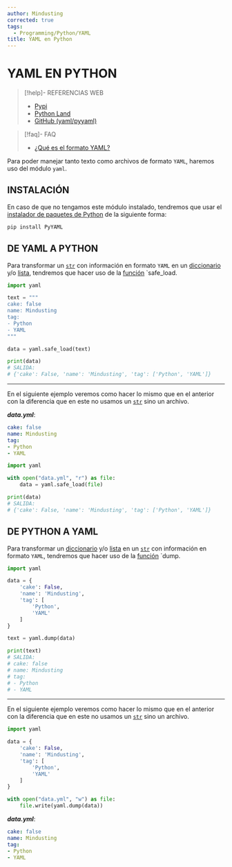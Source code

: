 ```yaml
---
author: Mindusting
corrected: true
tags:
  - Programming/Python/YAML
title: YAML en Python
---
```


# YAML EN PYTHON

> [!help]- REFERENCIAS WEB
> - [Pypi](https://pypi.org/project/PyYAML/)
> - [Python Land](https://python.land/data-processing/python-yaml)
> - [GitHub (yaml/pyyaml)](https://msg.pyyaml.org/load)

> [!faq]- FAQ
> - [¿Qué es el formato YAML?](../yaml/yaml.md)

Para poder manejar tanto texto como archivos de formato `YAML`, haremos uso del módulo `yaml`.

## INSTALACIÓN

En caso de que no tengamos este módulo instalado, tendremos que usar el [instalador de paquetes de Python](py_pip.md) de la siguiente forma:

```bash
pip install PyYAML
```

## DE YAML A PYTHON

Para transformar un [`str`](py_str.md) con información en formato `YAML` en un [diccionario](py_dict.md) y/o [lista](py_list.md), tendremos que hacer uso de la [función](py_function.md) `safe_load.

```python
import yaml

text = """
cake: false
name: Mindusting
tag:
- Python
- YAML
"""

data = yaml.safe_load(text)

print(data)
# SALIDA:
# {'cake': False, 'name': 'Mindusting', 'tag': ['Python', 'YAML']}
```

---

En el siguiente ejemplo veremos como hacer lo mismo que en el anterior con la diferencia que en este no usamos un [`str`](py_str.md) sino un archivo.

***data.yml***:
```yaml
cake: false
name: Mindusting
tag:
- Python
- YAML
```

```python
import yaml

with open("data.yml", "r") as file:
    data = yaml.safe_load(file)

print(data)
# SALIDA:
# {'cake': False, 'name': 'Mindusting', 'tag': ['Python', 'YAML']}
```

## DE PYTHON A YAML

Para transformar un [diccionario](py_dict.md) y/o [lista](py_list.md) en un [`str`](py_str.md) con información en formato `YAML`, tendremos que hacer uso de la [función](py_function.md) `dump.

```python
import yaml

data = {
    'cake': False,
    'name': 'Mindusting',
    'tag': [
        'Python',
        'YAML'
    ]
}

text = yaml.dump(data)

print(text)
# SALIDA:
# cake: false
# name: Mindusting
# tag:
# - Python
# - YAML
```

---

En el siguiente ejemplo veremos como hacer lo mismo que en el anterior con la diferencia que en este no usamos un [`str`](py_str.md) sino un archivo.

```python
import yaml

data = {
    'cake': False,
    'name': 'Mindusting',
    'tag': [
        'Python',
        'YAML'
    ]
}

with open("data.yml", "w") as file:
    file.write(yaml.dump(data))
```

***data.yml***:
```yaml
cake: false
name: Mindusting
tag:
- Python
- YAML
```
